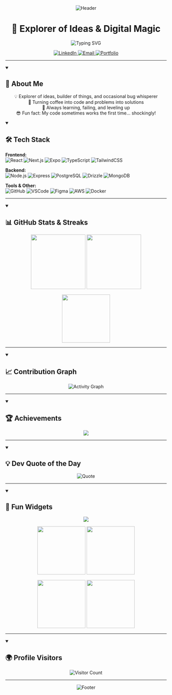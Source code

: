 <div align="center">
  <img src="https://capsule-render.vercel.app/api?type=waving&color=gradient&height=200&section=header&text=Hey%20There!👋&fontSize=70&animation=fadeIn&fontAlignY=35&desc=I'm%20Sandeep%20Bist&descSize=20&descAlignY=55" alt="Header" />

</div>
<h1 align="center">🚀 Explorer of Ideas & Digital Magic</h1>

<p align="center">
  <img src="https://readme-typing-svg.herokuapp.com?font=Fira+Code&size=22&pause=1000&color=00F7FF&center=true&vCenter=true&width=600&lines=Turning+Dreams+into+Code;Building+Fun+and+Impactful+Projects;Solving+Problems+Creatively;Learning+Something+New+Every+Day;Making+Code+Exciting+and+Meaningful" alt="Typing SVG" />
</p>

<!-- SOCIALS -->
<p align="center">
  <a href="https://linkedin.com/in/sandeep-bist-984936291" target="_blank">
    <img alt="LinkedIn" src="https://img.shields.io/badge/LinkedIn-0077B5?style=for-the-badge&logo=linkedin&logoColor=white"/>
  </a>
  <a href="mailto:sbist738@gmail.com">
    <img alt="Email" src="https://img.shields.io/badge/Email-D14836?style=for-the-badge&logo=gmail&logoColor=white"/>
  </a>
  <a href="https://sandeepbist.vercel.app">
    <img alt="Portfolio" src="https://img.shields.io/badge/Portfolio-000?style=for-the-badge&logo=vercel&logoColor=white"/>
  </a>
</p>

---

<details open> 
  <summary><h2>🌟 About Me</h2></summary>
  <p align="center">
    💡 Explorer of ideas, builder of things, and occasional bug whisperer<br/>
    🚀 Turning coffee into code and problems into solutions<br/>
    🌱 Always learning, failing, and leveling up<br/>
    😎 Fun fact: My code sometimes works the first time… shockingly!
  </p>
</details>

<details open> 
  <summary><h2>🛠️ Tech Stack</h2></summary>
  
  **Frontend:**  
  ![React](https://img.shields.io/badge/React-20232A?style=for-the-badge&logo=react&logoColor=61DAFB)
  ![Next.js](https://img.shields.io/badge/Next.js-000?style=for-the-badge&logo=next.js&logoColor=fff)
  ![Expo](https://img.shields.io/badge/Expo-1B1F23?style=for-the-badge&logo=expo&logoColor=fff)
  ![TypeScript](https://img.shields.io/badge/TypeScript-007ACC?style=for-the-badge&logo=typescript&logoColor=fff)
  ![TailwindCSS](https://img.shields.io/badge/Tailwind_CSS-38B2AC?style=for-the-badge&logo=tailwind-css&logoColor=white)

**Backend:**  
 ![Node.js](https://img.shields.io/badge/Node.js-43853D?style=for-the-badge&logo=node.js&logoColor=white)
![Express](https://img.shields.io/badge/Express-000?style=for-the-badge&logo=express&logoColor=white)
![PostgreSQL](https://img.shields.io/badge/PostgreSQL-316192?style=for-the-badge&logo=postgresql&logoColor=white)
![Drizzle](https://img.shields.io/badge/Drizzle-ffdd00?style=for-the-badge&logo=drizzle&logoColor=000)
![MongoDB](https://img.shields.io/badge/MongoDB-4EA94B?style=for-the-badge&logo=mongodb&logoColor=white)

**Tools & Other:**  
 ![GitHub](https://img.shields.io/badge/GitHub-181717?style=for-the-badge&logo=github)
![VSCode](https://img.shields.io/badge/VSCode-007ACC?style=for-the-badge&logo=visual-studio-code&logoColor=fff)
![Figma](https://img.shields.io/badge/Figma-F24E1E?style=for-the-badge&logo=figma&logoColor=fff)
![AWS](https://img.shields.io/badge/AWS-FF9900?style=for-the-badge&logo=amazon-aws&logoColor=fff)
![Docker](https://img.shields.io/badge/Docker-2496ED?style=for-the-badge&logo=docker&logoColor=white)

</details>

---

<details open> 
  <summary><h2>📊 GitHub Stats & Streaks</h2></summary>
  <p align="center">
    <img src="https://github-readme-stats.vercel.app/api?username=sandeepbist&show_icons=true&theme=radical" height="170"/>
    <img src="https://github-readme-streak-stats.herokuapp.com/?user=sandeepbist&theme=radical" height="170"/>
  </p>

  <p align="center">
    <img src="https://github-readme-stats.vercel.app/api/top-langs/?username=sandeepbist&layout=compact&theme=radical" height="150"/>
  </p>
</details>

---

<details open> 
  <summary><h2>📈 Contribution Graph</h2></summary>
  <p align="center">
    <img src="https://github-readme-activity-graph.vercel.app/graph?username=sandeepbist&theme=react-dark&hide_border=true&area=true" alt="Activity Graph"/>
  </p>
</details>

---

<details open> 
  <summary><h2>🏆 Achievements</h2></summary>
  <p align="center">
    <img src="https://github-profile-trophy.vercel.app/?username=sandeepbist&theme=onedark&row=1&column=7" />
  </p>
</details>

---

<details open> 
  <summary><h2>💡 Dev Quote of the Day</h2></summary>
  <p align="center">
    <img src="https://quotes-github-readme.vercel.app/api?type=horizontal&theme=radical" alt="Quote"/>
  </p>
</details>

---

<details open> 
  <summary><h2>🎉 Fun Widgets</h2></summary>
  <p align="center">
    <img src="https://github-profile-summary-cards.vercel.app/api/cards/profile-details?username=sandeepbist&theme=radical" />
  </p>

  <p align="center">
    <img src="https://github-profile-summary-cards.vercel.app/api/cards/repos-per-language?username=sandeepbist&theme=radical" height="150"/> 
    <img src="https://github-profile-summary-cards.vercel.app/api/cards/most-commit-language?username=sandeepbist&theme=radical" height="150"/>
  </p>

  <p align="center">
    <img src="https://github-profile-summary-cards.vercel.app/api/cards/stats?username=sandeepbist&theme=radical" height="150"/> 
    <img src="https://github-profile-summary-cards.vercel.app/api/cards/productive-time?username=sandeepbist&theme=radical" height="150"/>
  </p>
</details>

---

<details open>
  <summary><h2>🌍 Profile Visitors</h2></summary>
  <p align="center">
    <img src="https://count.getloli.com/get/@sandeepbist" alt="Visitor Count" />
  </p>
</details>

---

<div align="center">
  <img src="https://capsule-render.vercel.app/api?type=waving&color=gradient&height=120&section=footer&desc=Thanks%20for%20visiting!&descSize=20&descAlignY=70" alt="Footer" />
</div>

